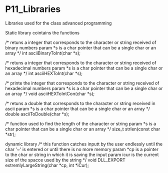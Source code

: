 # P11_Libraries
Libraries used for the class advanced programming

Static library  cointains the functions

/*
retuns a integer that corresponds to the character or string received of binary numbers
param *s is a char pointer that can be a single char or an array
*/
int asciiBinaryToInt(char *s);

/*
retuns a integer that corresponds to the character or string received of hexadecimal numbers
param *s is a char pointer that can be a single char or an array
*/
int asciiHEXToInt(char *s);

/*
printe the integer that corresponds to the character or string received of hexadecimal numbers
param *s is a char pointer that can be a single char or an array
*/
void asciiHEXToIntCon(char *s);

/*
retuns a double that corresponds to the character or string received in ascii
param *s is a char pointer that can be a single char or an array
*/
double asciiToDouble(char *s);

/*
function used to find the length of the character or string
param *s is a char pointer that can be a single char or an array
*/
size_t strlen(const char *str);

dynamic library
/*
this function catches inputt by the user endlessly until the char '~' is entered or until there is no more memory
param *cp is a pointer to the char or string in which it is saving the input
param icur is the current size of the spacce used by the string
*/
void DLL_EXPORT extremlyLargeString(char *cp, int *iCur);
